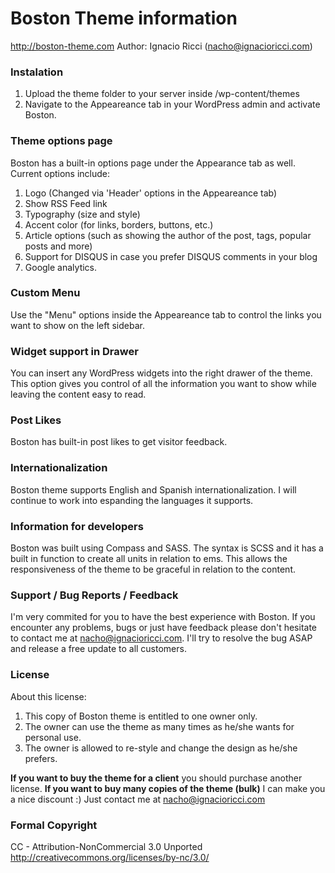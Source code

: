 # Boston Theme information #

http://boston-theme.com
Author: Ignacio Ricci (nacho@ignacioricci.com)

### Instalation ###

1. Upload the theme folder to your server inside /wp-content/themes
2. Navigate to the Appeareance tab in your WordPress admin and activate Boston.

### Theme options page ###

Boston has a built-in options page under the Appearance tab as well.
Current options include:

1. Logo (Changed via 'Header' options in the Appeareance tab)
2. Show RSS Feed link
3. Typography (size and style)
4. Accent color (for links, borders, buttons, etc.)
5. Article options (such as showing the author of the post, tags, popular posts and more)
6. Support for DISQUS in case you prefer DISQUS comments in your blog
7. Google analytics.

### Custom Menu ###

Use the "Menu" options inside the Appeareance tab to control the links you want to show on the left sidebar.

### Widget support in Drawer ###

You can insert any WordPress widgets into the right drawer of the theme.
This option gives you control of all the information you want to show while leaving the content easy to read.

### Post Likes ###

Boston has built-in post likes to get visitor feedback.

### Internationalization ###

Boston theme supports English and Spanish internationalization.
I will continue to work into espanding the languages it supports.

### Information for developers ###

Boston was built using Compass and SASS.
The syntax is SCSS and it has a built in function to create all units in relation to ems.
This allows the responsiveness of the theme to be graceful in relation to the content.

### Support / Bug Reports / Feedback ###

I'm very commited for you to have the best experience with Boston.
If you encounter any problems, bugs or just have feedback please don't hesitate to contact me at nacho@ignacioricci.com.
I'll try to resolve the bug ASAP and release a free update to all customers.

### License  ###

About this license:

1. This copy of Boston theme is entitled to one owner only.
2. The owner can use the theme as many times as he/she wants for personal use.
3. The owner is allowed to re-style and change the design as he/she prefers.

**If you want to buy the theme for a client** you should purchase another license.
**If you want to buy many copies of the theme (bulk)** I can make you a nice discount :) Just contact me at nacho@ignacioricci.com

### Formal Copyright  ###

CC - Attribution-NonCommercial 3.0 Unported
http://creativecommons.org/licenses/by-nc/3.0/
